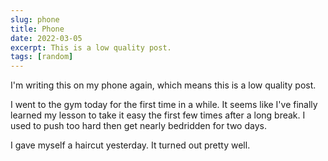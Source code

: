 ```yaml
---
slug: phone
title: Phone
date: 2022-03-05
excerpt: This is a low quality post.
tags: [random]
---
```


I'm writing this on my phone again, which means this is a low quality post.

I went to the gym today for the first time in a while. It seems like I've finally learned my lesson to take it easy the first few times after a long break. I used to push too hard then get nearly bedridden for two days.

I gave myself a haircut yesterday. It turned out pretty well.
